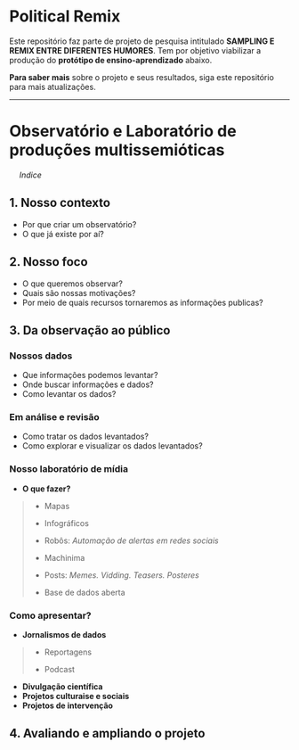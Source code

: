 # Political Remix

Este repositório faz parte de projeto de pesquisa intitulado **SAMPLING E REMIX ENTRE DIFERENTES HUMORES**. 
Tem por objetivo viabilizar a produção do **protótipo de ensino-aprendizado** abaixo.

**Para saber mais** sobre o projeto e seus resultados, siga este repositório para mais atualizações.

______

# Observatório e Laboratório de produções multissemióticas
&ensp;&ensp; *Indice*

## 1. Nosso contexto
- Por que criar um observatório?
- O que já existe por aí? 

## 2. Nosso foco
- O que queremos observar?
- Quais são nossas motivações?
- Por meio de quais recursos tornaremos as informações publicas?

## 3. Da observação ao público 

### Nossos dados
- Que informações podemos levantar?
- Onde buscar informações e dados?
- Como levantar os dados?

### Em análise e revisão
- Como tratar os dados levantados?
- Como explorar e visualizar os dados levantados?

### Nosso laboratório de mídia
-	**O que fazer?**
> - Mapas 
>
> - Infográficos
> 
> - Robôs: *Automação de alertas em redes sociais*
> 
> - Machinima
> 
> - Posts: *Memes. Vidding. Teasers. Posteres*
> 
> - Base de dados aberta 
> 

### Como apresentar? 
- **Jornalismos de dados**
> - Reportagens
> 
> - Podcast

- **Divulgação científica**
- **Projetos culturaise e sociais**
- **Projetos de intervenção**

## 4. Avaliando e ampliando o projeto
